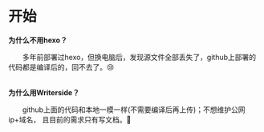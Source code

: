 # 开始

<!--Writerside adds this topic when you create a new documentation project.
You can use it as a sandbox to play with Writerside features, and remove it from the TOC when you don't need it anymore.-->

**为什么不用hexo？**
<p></p>
&emsp;&emsp;多年前部署过hexo，但换电脑后，发现源文件全部丢失了，github上部署的代码都是编译后的，回不去了。😢
<br></br>

**为什么用Writerside？**
<p></p>
&emsp;&emsp;github上面的代码和本地一模一样(不需要编译后再上传)；不想维护公网ip+域名，
且目前的需求只有写文档。🤔
<br></br>


